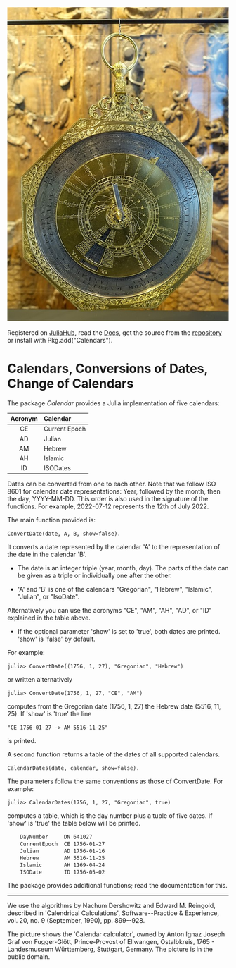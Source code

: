 <img src="https://github.com/PeterLuschny/Calendars.jl/blob/main/docs/src/CalendarCalculator.jpg">


Registered on [JuliaHub](https://juliahub.com/ui/Packages/Calendars/yDHMq/0.1.3), 
read the [Docs](https://docs.juliahub.com/Calendars/yDHMq/0.1.3/Calendars/), get the source from the [repository](https://github.com/PeterLuschny/Calendars.jl) or install with Pkg.add("Calendars").

# Calendars, Conversions of Dates, Change of Calendars  


The package _Calendar_ provides a Julia implementation of five calendars: 

| Acronym | Calendar  |
| :---:   |  :---     | 
| CE      | Current Epoch |
| AD      | Julian    |
| AM      | Hebrew    |
| AH      | Islamic   |
| ID      | ISODates  |


Dates can be converted from one to each other. 
Note that we follow ISO 8601 for calendar date representations: 
Year, followed by the month, then the day, YYYY-MM-DD. 
This order is also used in the signature of the functions.
For example, 2022-07-12 represents the 12th of July 2022. 

The main function provided is:

    ConvertDate(date, A, B, show=false). 

It converts a date represented by the calendar 'A' to the representation of the date in the calendar 'B'.

* The date is an integer triple (year, month, day). The parts of the date can be given as a triple or individually one after the other.

* 'A' and 'B' is one of the calendars "Gregorian", "Hebrew", "Islamic", "Julian", or "IsoDate".

Alternatively you can use the acronyms "CE", "AM", "AH", "AD", or "ID" explained in the table above.

* If the optional parameter 'show' is set to 'true', both dates are printed. 'show' is 'false' by default.

For example:

    julia> ConvertDate((1756, 1, 27), "Gregorian", "Hebrew") 

or written alternatively

    julia> ConvertDate(1756, 1, 27, "CE", "AM")

computes from the Gregorian date (1756, 1, 27) the Hebrew date (5516, 11, 25). If 'show' is 'true' the line

    "CE 1756-01-27 -> AM 5516-11-25" 

is printed.

A second function returns a table of the dates of all supported calendars.

    CalendarDates(date, calendar, show=false).

The parameters follow the same conventions as those of ConvertDate. For example:

    julia> CalendarDates(1756, 1, 27, "Gregorian", true) 

computes a table, which is the day number plus a tuple of five dates. If 'show' is 'true' the table below will be printed.

        DayNumber     DN 641027
        CurrentEpoch  CE 1756-01-27
        Julian        AD 1756-01-16
        Hebrew        AM 5516-11-25
        Islamic       AH 1169-04-24
        ISODate       ID 1756-05-02

The package provides additional functions; read the documentation for this.

---

We use the algorithms by Nachum Dershowitz and Edward M. Reingold, described in 'Calendrical Calculations', Software--Practice & Experience, vol. 20, no. 9 (September, 1990), pp. 899--928.

The picture shows the 'Calendar calculator', owned by Anton Ignaz Joseph Graf von Fugger-Glött, Prince-Provost of Ellwangen, Ostalbkreis, 1765 - Landesmuseum Württemberg, Stuttgart, Germany. The picture is in the public domain.
 
